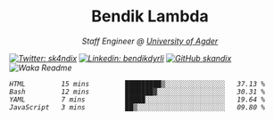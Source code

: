<h1 align="center"> Bendik Lambda </h1>
<p align="center"><em>Staff Engineer @ <a href="http://www.uia.no">University of Agder</a></p>



[![Twitter: sk4ndix](https://img.shields.io/twitter/follow/sk4ndix?style=social)](https://twitter.com/sk4ndix)
[![Linkedin: bendikdyrli](https://img.shields.io/badge/-bendikdyrli-blue?style=flat-square&logo=Linkedin&logoColor=white&link=https://www.linkedin.com/in/bendikdyrli/)](https://www.linkedin.com/in/bendikdyrli/)
[![GitHub skandix](https://img.shields.io/github/followers/skandix?label=follow&style=social)](https://github.com/skandix)
![Waka Readme](https://github.com/skandix/skandix/workflows/Waka%20Readme/badge.svg)


<!--START_SECTION:waka-->
```text
HTML         15 mins         █████████▒░░░░░░░░░░░░░░░   37.13 % 
Bash         12 mins         ███████▓░░░░░░░░░░░░░░░░░   30.31 % 
YAML         7 mins          █████░░░░░░░░░░░░░░░░░░░░   19.64 % 
JavaScript   3 mins          ██▒░░░░░░░░░░░░░░░░░░░░░░   09.80 % 
```
<!--END_SECTION:waka-->
